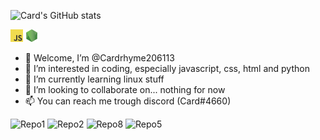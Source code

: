 ![Card's GitHub stats](https://github-readme-stats.vercel.app/api?username=cardrhyme206113&show_icons=true&theme=cobalt)

<code><img height="20" src="https://raw.githubusercontent.com/github/explore/80688e429a7d4ef2fca1e82350fe8e3517d3494d/topics/javascript/javascript.png"></code>
<code><img height="20" src="https://raw.githubusercontent.com/github/explore/80688e429a7d4ef2fca1e82350fe8e3517d3494d/topics/nodejs/nodejs.png"></code>  

- 👋 Welcome, I’m @Cardrhyme206113
- 👀 I’m interested in coding, especially javascript, css, html and python
- 🌱 I’m currently learning linux stuff
- 💞️ I’m looking to collaborate on... nothing for now
- 📫 You can reach me trough discord (Card#4660)

![Repo1](https://github-readme-stats.vercel.app/api/pin/?username=cardrhyme206113&repo=hosting&theme=cobalt)
![Repo2](https://github-readme-stats.vercel.app/api/pin/?username=cardrhyme206113&repo=Cardrhyme206113.github.io&theme=cobalt)
![Repo8](https://github-readme-stats.vercel.app/api/pin/?username=cardrhyme206113&repo=Ro-Scripts&theme=cobalt)
![Repo5](https://github-readme-stats.vercel.app/api/pin/?username=cardrhyme206113&repo=Cardrhyme206113&theme=cobalt)
